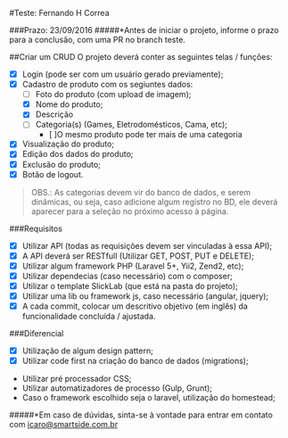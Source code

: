 #Teste: Fernando H Correa

###Prazo: 23/09/2016
#####*Antes de iniciar o projeto, informe o prazo para a conclusão, com uma PR no branch teste.

##Criar um CRUD
O projeto deverá conter as seguintes telas / funções:

* [x] Login (pode ser com um usuário gerado previamente);
* [x] Cadastro de produto com os segiuntes dados:
  * [ ] Foto do produto (com upload de imagem);
  * [x] Nome do produto;
  * [x] Descrição
  * [ ] Categoria(s) (Games, Eletrodomésticos, Cama, etc);
    * [ ]O mesmo produto pode ter mais de uma categoria
* [x] Visualização do produto;
* [x] Edição dos dados do produto;
* [x] Exclusão do produto;
* [x] Botão de logout.

> OBS.: As categorias devem vir do banco de dados, e serem dinâmicas, ou seja, caso adicione algum registro no BD, ele deverá aparecer para a seleção no próximo acesso à página.

###Requisitos
- [x] Utilizar API (todas as requisições devem ser vinculadas à essa API);
- [x] A API deverá ser RESTfull (Utilizar GET, POST, PUT e DELETE);
- [x] Utilizar algum framework PHP (Laravel 5+, Yii2, Zend2, etc);
- [x] Utilizar dependecias (caso necessário) com o composer;
- [x] Utilizar o template SlickLab (que está na pasta do projeto);
- [x] Utilizar uma lib ou framework js, caso necessário (angular, jquery);
- [x] A cada commit, colocar um descritivo objetivo (em inglês) da funcionalidade concluída / ajustada.

###Diferencial
- [x] Utilização de algum design pattern;
- [x] Utilizar code first na criação do banco de dados (migrations);
- Utilizar pré processador CSS;
- Utilizar automatizadores de processo (Gulp, Grunt);
- Caso o framework escolhido seja o laravel, utilização do homestead;


#####*Em caso de dúvidas, sinta-se à vontade para entrar em contato com [icaro@smartside.com.br](icaro@smartside.com.br)

